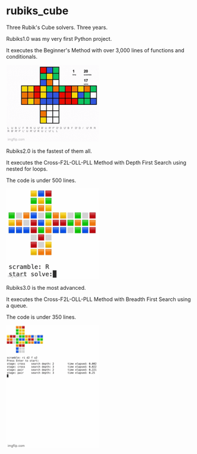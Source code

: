 # rubiks_cube
Three Rubik's Cube solvers. Three years.

Rubiks1.0 was my very first Python project.

It executes the Beginner's Method with over 3,000 lines of functions and conditionals.

<p align="left">
  <img src="rubiks1.0_demo.gif" width="250" title="hover text">
</p>

Rubiks2.0 is the fastest of them all.

It executes the Cross-F2L-OLL-PLL Method with Depth First Search using nested for loops.

The code is under 500 lines.

<p align="left">
  <img src="rubiks2.0_demo2.gif" width="250" title="hover text">
</p>

Rubiks3.0 is the most advanced.

It executes the Cross-F2L-OLL-PLL Method with Breadth First Search using a queue.

The code is under 350 lines.

<p align="left">
  <img src="rubiks3.0_demo3.gif" width="250" title="hover text">
</p>
